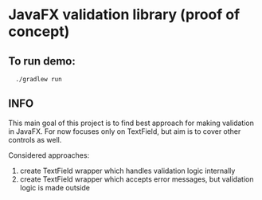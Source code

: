 # JavaFX validation library (proof of concept)

## To run demo:
```
  ./gradlew run
```




## INFO
This main goal of this project is to find best approach for making validation in JavaFX. 
For now focuses only on TextField, but aim is to cover other controls as well.

Considered approaches:
1) create TextField wrapper which handles validation logic internally
2) create TextField wrapper which accepts error messages, but validation logic is made outside